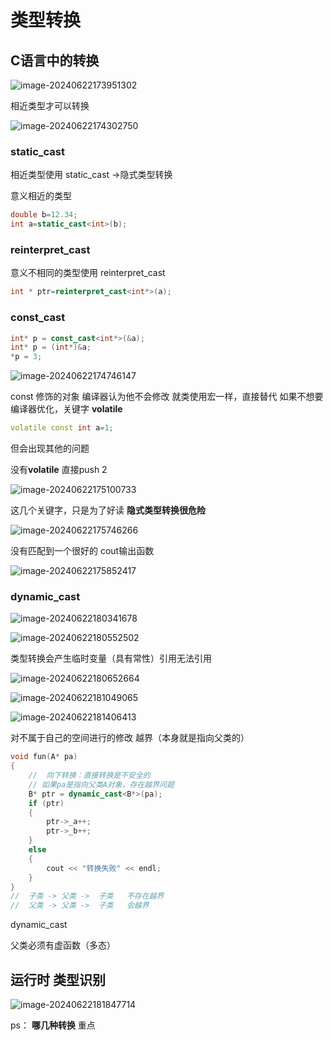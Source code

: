 # 类型转换

## C语言中的转换

![image-20240622173951302](picture/image-20240622173951302.png)

相近类型才可以转换

![image-20240622174302750](picture/image-20240622174302750.png)

### static_cast

 相近类型使用 static_cast   ->隐式类型转换

  意义相近的类型

```c++
double b=12.34;
int a=static_cast<int>(b);
```

### reinterpret_cast

意义不相同的类型使用 reinterpret_cast

```c++
int * ptr=reinterpret_cast<int*>(a);
```

### const_cast

```c++
int* p = const_cast<int*>(&a);
int* p = (int*)&a;
*p = 3;
```

![image-20240622174746147](picture/image-20240622174746147.png)

const 修饰的对象 编译器认为他不会修改 就类使用宏一样，直接替代 如果不想要编译器优化，关键字 **volatile**

```c++
volatile const int a=1;
```

但会出现其他的问题

没有**volatile** 直接push 2

![image-20240622175100733](picture/image-20240622175100733.png)

这几个关键字，只是为了好读   **隐式类型转换很危险**

![image-20240622175746266](picture/image-20240622175746266.png)

没有匹配到一个很好的 cout输出函数 

![image-20240622175852417](picture/image-20240622175852417.png)

### dynamic_cast

![image-20240622180341678](picture/image-20240622180341678.png)

![image-20240622180552502](picture/image-20240622180552502.png)

类型转换会产生临时变量（具有常性）引用无法引用

![image-20240622180652664](picture/image-20240622180652664.png)

![image-20240622181049065](picture/image-20240622181049065.png)

 ![image-20240622181406413](picture/image-20240622181406413.png)

对不属于自己的空间进行的修改  越界（本身就是指向父类的）

```C++
void fun(A* pa)
{
	//  向下转换：直接转换是不安全的
	// 如果pa是指向父类A对象，存在越界问题
	B* ptr = dynamic_cast<B*>(pa);
	if (ptr)
	{
		ptr->_a++;
		ptr->_b++;
	}
	else
	{
		cout << "转换失败" << endl;
	}
}
//  子类 -> 父类 ->  子类   不存在越界
//  父类 -> 父类 ->  子类   会越界
```

dynamic_cast

父类必须有虚函数（多态）

## 运行时 类型识别

![image-20240622181847714](picture/image-20240622181847714.png)

ps：   **哪几种转换**  重点